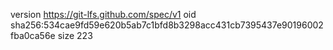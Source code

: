 version https://git-lfs.github.com/spec/v1
oid sha256:534cae9fd59e620b5ab7c1bfd8b3298acc431cb7395437e90196002fba0ca56e
size 223
